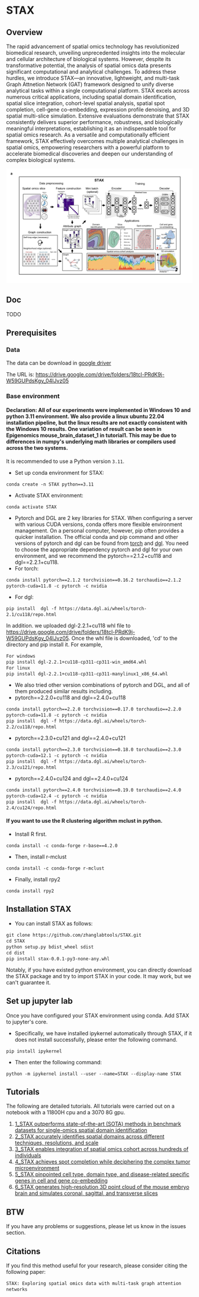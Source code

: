 # STAX

## Overview

The rapid advancement of spatial omics technology has revolutionized biomedical research, unveiling unprecedented 
insights into the molecular and cellular architecture of biological systems. However, despite its transformative 
potential, the analysis of spatial omics data presents significant computational and analytical challenges. To address 
these hurdles, we introduce STAX—an innovative, lightweight, and multi-task Graph Attnetion Network (GAT) framework 
designed to unify diverse analytical tasks within a single computational platform. STAX excels across numerous critical 
applications, including spatial domain identification, spatial slice integration, cohort-level spatial analysis, spatial 
spot completion, cell-gene co-embedding, expression profile denoising, and 3D spatial multi-slice simulation. Extensive 
evaluations demonstrate that STAX consistently delivers superior performance, robustness, and biologically meaningful 
interpretations, establishing it as an indispensable tool for spatial omics research. As a versatile and computationally 
efficient framework, STAX effectively overcomes multiple analytical challenges in spatial omics, empowering researchers 
with a powerful platform to accelerate biomedical discoveries and deepen our understanding of complex biological systems. 

![](./Figure_main.jpg)

## Doc

TODO

## Prerequisites

### Data

The data can be download in [google driver](https://drive.google.com/drive/folders/18tcl-PRdK9j-W59GUPdsKgy_04IJvz05)

The URL is: https://drive.google.com/drive/folders/18tcl-PRdK9j-W59GUPdsKgy_04IJvz05

### Base environment

#### Declaration: All of our experiments were implemented in Windows 10 and python 3.11 environment. We also provide a linux ubuntu 22.04 installation pipeline, but the linux results are not exactly consistent with the Windows 10 results. One variation of result can be seen in Epigenomics mouse_brain_dataset_1 in tutorial1. This may be due to differences in numpy's underlying math libraries or compilers used across the two systems.

It is recommended to use a Python version  `3.11`.

* Set up conda environment for STAX:
```
conda create -n STAX python==3.11
```
* Activate STAX environment:
```
conda activate STAX
```
* Pytorch and DGL are 2 key libraries for STAX. When configuring a server with various CUDA versions, conda offers more flexible environment management. On a personal computer, however, pip often provides a quicker installation. The official conda and pip command and other versions of pytorch and dgl can be found from
[torch](https://pytorch.org/) and [dgl](https://www.dgl.ai/pages/start.html). You need to choose the appropriate dependency pytorch and dgl for your own environment, and we recommend the 
  pytorch==2.1.2+cu118 and dgl==2.2.1+cu118. 
* For torch:
```
conda install pytorch==2.1.2 torchvision==0.16.2 torchaudio==2.1.2 pytorch-cuda=11.8 -c pytorch -c nvidia
```
* For dgl:
```
pip install  dgl -f https://data.dgl.ai/wheels/torch-2.1/cu118/repo.html
```
In addition. we uploaded dgl-2.2.1+cu118 whl file to https://drive.google.com/drive/folders/18tcl-PRdK9j-W59GUPdsKgy_04IJvz05.
Once the whl file is downloaded, 'cd' to the directory and pip install it. For example, 
```
For windows
pip install dgl-2.2.1+cu118-cp311-cp311-win_amd64.whl
For linux
pip install dgl-2.2.1+cu118-cp311-cp311-manylinux1_x86_64.whl
```

* We also tried other version combinations of pytorch and DGL, and all of them produced similar results including.
* pytorch==2.2.0+cu118 and dgl==2.4.0+cu118
```
conda install pytorch==2.2.0 torchvision==0.17.0 torchaudio==2.2.0 pytorch-cuda=11.8 -c pytorch -c nvidia
pip install  dgl -f https://data.dgl.ai/wheels/torch-2.2/cu118/repo.html
```
* pytorch==2.3.0+cu121 and dgl==2.4.0+cu121
```
conda install pytorch==2.3.0 torchvision==0.18.0 torchaudio==2.3.0 pytorch-cuda=12.1 -c pytorch -c nvidia
pip install  dgl -f https://data.dgl.ai/wheels/torch-2.3/cu121/repo.html
```
* pytorch==2.4.0+cu124 and dgl==2.4.0+cu124
```
conda install pytorch==2.4.0 torchvision==0.19.0 torchaudio==2.4.0 pytorch-cuda=12.4 -c pytorch -c nvidia
pip install  dgl -f https://data.dgl.ai/wheels/torch-2.4/cu124/repo.html
```


#### If you want to use the R clustering algorithm mclust in python.
* Install R first. 
```
conda install -c conda-forge r-base==4.2.0
```
* Then, install r-mclust
```
conda install -c conda-forge r-mclust
```
* Finally, install rpy2
```
conda install rpy2 
```

## Installation STAX

* You can install STAX as follows:

```
git clone https://github.com/zhanglabtools/STAX.git
cd STAX
python setup.py bdist_wheel sdist
cd dist
pip install stax-0.0.1-py3-none-any.whl
```

Notably, if you have existed python environment, you can directly download the STAX package and try to import STAX in your code.
It may work, but we can't guarantee it.


## Set up jupyter lab

Once you have configured your STAX environment using conda. Add STAX to jupyter's core. 

* Specifically, we have installed ipykernel automatically through STAX, if it does not install successfully, 
please enter the following command.
```
pip install ipykernel
```
* Then enter the following command:
```
python -m ipykernel install --user --name=STAX --display-name STAX
```

## Tutorials

The following are detailed tutorials. All tutorials were carried out on a notebook with a 11800H cpu and a 3070 8G gpu.

1. [1_STAX outperforms state-of-the-art (SOTA) methods in benchmark datasets for single-omics spatial domain identification](./Github_Tutorials/1_STAX_single_slice.ipynb)
2. [2_STAX accurately identifies spatial domains across different techniques, resolutions, and scale](./Github_Tutorials/2_STAX_multi_slice.ipynb)
3. [3_STAX enables integration of spatial omics cohort across hundreds of individuals](./Github_Tutorials/3_STAX_cohort.ipynb)
4. [4_STAX achieves spot completion while deciphering the complex tumor microenvironment](./Github_Tutorials/4_STAX_spot_completion.ipynb)
5. [5_STAX pinpointed cell type, domain type, and disease-related specific genes in cell and gene co-embedding](./Github_Tutorials/5_STAX_cell_gene_coembedding.ipynb)
6. [6_STAX generates high-resolution 3D point cloud of the mouse embryo brain and simulates coronal, sagittal, and transverse slices](./Github_Tutorials/6_STAX_generate_high_resolution_3D_point_cloud.ipynb)


## BTW
If you have any problems or suggestions, please let us know in the issues section.


## Citations
If you find this method useful for your research, please consider citing the following paper:
```
STAX: Exploring spatial omics data with multi-task graph attention networks
```